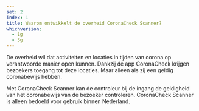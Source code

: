 ```yaml
---
set: 2
index: 1
title: Waarom ontwikkelt de overheid CoronaCheck Scanner?
whichversion:
  - 1g
  - 3g
---
```

De overheid wil dat activiteiten en locaties in tijden van corona op verantwoorde manier open kunnen. Dankzij de app CoronaCheck krijgen bezoekers toegang tot deze locaties. Maar alleen als zij een geldig coronabewijs hebben.

Met CoronaCheck Scanner kan de controleur bij de ingang de geldigheid van het coronabewijs van de bezoeker controleren. CoronaCheck Scanner is alleen bedoeld voor gebruik binnen Nederland.
